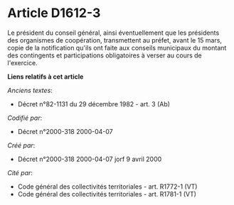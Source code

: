 # Article D1612-3

Le président du conseil général, ainsi éventuellement que les présidents des organismes de coopération, transmettent au
préfet, avant le 15 mars, copie de la notification qu'ils ont faite aux conseils municipaux du montant des contingents et
participations obligatoires à verser au cours de l'exercice.

**Liens relatifs à cet article**

_Anciens textes_:

  - Décret n°82-1131 du 29 décembre 1982 - art. 3 (Ab)

_Codifié par_:

  - Décret n°2000-318 2000-04-07

_Créé par_:

  - Décret n°2000-318 2000-04-07 jorf 9 avril 2000

_Cité par_:

  - Code général des collectivités territoriales - art. R1772-1 (VT)
  - Code général des collectivités territoriales - art. R1781-1 (VT)
